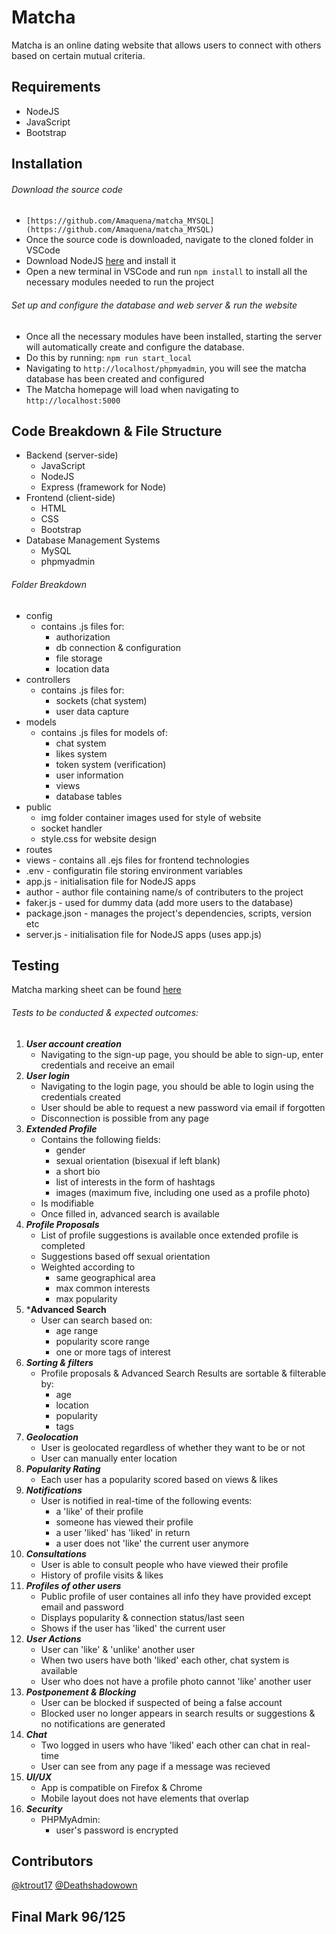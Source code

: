# Matcha
Matcha is an online dating website that allows users to connect with others based on certain mutual criteria.

## Requirements
- NodeJS
- JavaScript
- Bootstrap

## Installation
###### Download the source code
- ```[https://github.com/Amaquena/matcha_MYSQL](https://github.com/Amaquena/matcha_MYSQL)```
- Once the source code is downloaded, navigate to the cloned folder in VSCode
- Download NodeJS [here](https://nodejs.org/en/download/) and install it
- Open a new terminal in VSCode and run ```npm install``` to install all the necessary modules needed to run the project

###### Set up and configure the database and web server & run the website
- Once all the necessary modules have been installed, starting the server will automatically create and configure the database.
- Do this by running: ```npm run start_local```
- Navigating to ```http://localhost/phpmyadmin```, you will see the matcha database has been created and configured
- The Matcha homepage will load when navigating to ```http://localhost:5000```

## Code Breakdown & File Structure
- Backend (server-side)
    - JavaScript
    - NodeJS
    - Express (framework for Node)
- Frontend (client-side)
    - HTML
    - CSS
    - Bootstrap
- Database Management Systems
    - MySQL
    - phpmyadmin

###### Folder Breakdown
- config
    - contains .js files for:
        - authorization
        - db connection & configuration 
        - file storage
        - location data
- controllers
    - contains .js files for:
        - sockets (chat system)
        - user data capture
- models
    - contains .js files for models of:
        - chat system
        - likes system
        - token system (verification)
        - user information
        - views
        - database tables
- public
    - img folder container images used for style of website
    - socket handler
    - style.css for website design
- routes
- views - contains all .ejs files for frontend technologies
- .env - configuratin file storing environment variables
- app.js - initialisation file for NodeJS apps
- author - author file containing name/s of contributers to the project
- faker.js - used for dummy data (add more users to the database)
- package.json - manages the project's dependencies, scripts, version etc
- server.js - initialisation file for NodeJS apps (uses app.js)

## Testing
Matcha marking sheet can be found [here](https://github.com/wethinkcode-students/web/blob/master/2%20-%20matcha/matcha.markingsheet.pdf)
###### Tests to be conducted & expected outcomes:
1. ***User account creation***
    - Navigating to the sign-up page, you should be able to sign-up, enter credentials and receive an email 
2. ***User login***
    - Navigating to the login page, you should be able to login using the credentials created
    - User should be able to request a new password via email if forgotten
    - Disconnection is possible from any page
3. ***Extended Profile***
    - Contains the following fields:
        - gender
        - sexual orientation (bisexual if left blank)
        - a short bio
        - list of interests in the form of hashtags
        - images (maximum five, including one used as a profile photo)
    - Is modifiable
    - Once filled in, advanced search is available
4. ***Profile Proposals***
    - List of profile suggestions is available once extended profile is completed
    - Suggestions based off sexual orientation
    - Weighted according to
        - same geographical area
        - max common interests
        - max popularity
5. ***Advanced Search**
    - User can search based on:
        - age range
        - popularity score range
        - one or more tags of interest
6. ***Sorting & filters***
    - Profile proposals & Advanced Search Results are sortable & filterable by:
        - age
        - location
        - popularity
        - tags
7. ***Geolocation***
    - User is geolocated regardless of whether they want to be or not 
    - User can manually enter location
8. ***Popularity Rating***
    - Each user has a popularity scored based on views & likes
9. ***Notifications***
    - User is notified in real-time of the following events:
        - a 'like' of their profile
        - someone has viewed their profile
        - a user 'liked' has 'liked' in return
        - a user does not 'like' the current user anymore
10. ***Consultations***
    - User is able to consult people who have viewed their profile
    - History of profile visits & likes
11. ***Profiles of other users***
    - Public profile of user containes all info they have provided except email and password
    - Displays popularity & connection status/last seen
    - Shows if the user has 'liked' the current user
12. ***User Actions***
    - User can 'like' & 'unlike' another user
    - When two users have both 'liked' each other, chat system is available
    - User who does not have a profile photo cannot 'like' another user
13. ***Postponement & Blocking***
    - User can be blocked if suspected of being a false account
    - Blocked user no longer appears in search results or suggestions & no notifications are generated
14. ***Chat***
    - Two logged in users who have 'liked' each other can chat in real-time
    - User can see from any page if a message was recieved
15. ***UI/UX***
    - App is compatible on Firefox & Chrome
    - Mobile layout does not have elements that overlap
16. ***Security***
    - PHPMyAdmin:
        - user's password is encrypted

## Contributors
[@ktrout17](https://github.com/ktrout17) [@Deathshadowown](https://github.com/Deathshadowown)
## Final Mark 96/125
